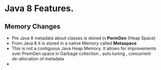 # Java 8 Features.
## Memory Changes
- Pre Java 8 metadata about classes is stored in __PermGen__ (Heap Space)
- From Java 8 it is stored in a native Memory called __Metaspace__
- This is not a contiguous Java Heap Memory. It allows for improvements over PremGen space in Garbage collection , auto tuning , concurrent de-allocation of metadata
- 
#
